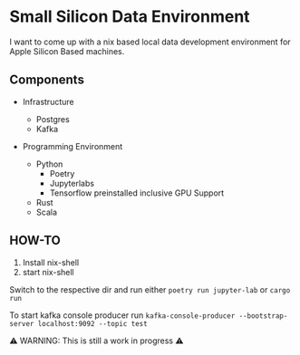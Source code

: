 # Small Silicon Data Environment

I want to come up with a nix based local data development environment for Apple Silicon Based machines.

## Components

- Infrastructure
    - Postgres
    - Kafka


- Programming Environment
    - Python
        - Poetry
        - Jupyterlabs
        - Tensorflow preinstalled inclusive GPU Support
    - Rust
    - Scala

## HOW-TO

1. Install nix-shell
2. start nix-shell

Switch to the respective dir and run either `poetry run jupyter-lab` or `cargo run`

To start kafka console producer run `kafka-console-producer --bootstrap-server localhost:9092 --topic test`


:warning: WARNING: This is still a work in progress :warning:
